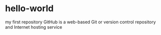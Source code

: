 # hello-world
my first repository
GitHub is a web-based Git or version control repository and Internet hosting service
